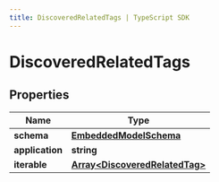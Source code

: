 ```yaml
---
title: DiscoveredRelatedTags | TypeScript SDK
---
```



# DiscoveredRelatedTags


## Properties

Name | Type
------------ | -------------
**schema** | [**EmbeddedModelSchema**](EmbeddedModelSchema)
**application** | **string**
**iterable** | [**Array&lt;DiscoveredRelatedTag&gt;**](DiscoveredRelatedTag)


